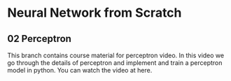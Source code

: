# Neural Network from Scratch
## 02 Perceptron
This branch contains course material for perceptron video. In this video we go through the details of perceptron and implement and train a perceptron model in python. You can watch the video at here.